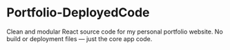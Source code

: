 # Portfolio-DeployedCode
Clean and modular React source code for my personal portfolio website. No build or deployment files — just the core app code.
